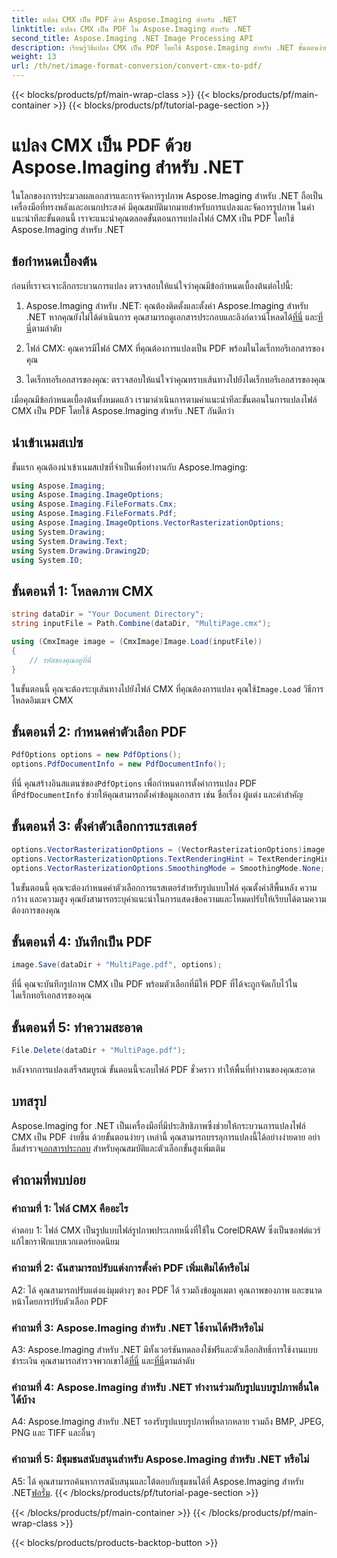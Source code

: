 ```yaml
---
title: แปลง CMX เป็น PDF ด้วย Aspose.Imaging สำหรับ .NET
linktitle: แปลง CMX เป็น PDF ใน Aspose.Imaging สำหรับ .NET
second_title: Aspose.Imaging .NET Image Processing API
description: เรียนรู้วิธีแปลง CMX เป็น PDF โดยใช้ Aspose.Imaging สำหรับ .NET ขั้นตอนง่ายๆ เพื่อการแปลงเอกสารอย่างมีประสิทธิภาพ
weight: 13
url: /th/net/image-format-conversion/convert-cmx-to-pdf/
---
```


{{< blocks/products/pf/main-wrap-class >}}
{{< blocks/products/pf/main-container >}}
{{< blocks/products/pf/tutorial-page-section >}}

# แปลง CMX เป็น PDF ด้วย Aspose.Imaging สำหรับ .NET

ในโลกของการประมวลผลเอกสารและการจัดการรูปภาพ Aspose.Imaging สำหรับ .NET ถือเป็นเครื่องมือที่ทรงพลังและอเนกประสงค์ มีคุณสมบัติมากมายสำหรับการแปลงและจัดการรูปภาพ ในคำแนะนำทีละขั้นตอนนี้ เราจะแนะนำคุณตลอดขั้นตอนการแปลงไฟล์ CMX เป็น PDF โดยใช้ Aspose.Imaging สำหรับ .NET

## ข้อกำหนดเบื้องต้น

ก่อนที่เราจะเจาะลึกกระบวนการแปลง ตรวจสอบให้แน่ใจว่าคุณมีข้อกำหนดเบื้องต้นต่อไปนี้:

1.  Aspose.Imaging สำหรับ .NET: คุณต้องติดตั้งและตั้งค่า Aspose.Imaging สำหรับ .NET หากคุณยังไม่ได้ดำเนินการ คุณสามารถดูเอกสารประกอบและลิงก์ดาวน์โหลดได้[ที่นี่](https://reference.aspose.com/imaging/net/) และ[ที่นี่](https://releases.aspose.com/imaging/net/)ตามลำดับ

2. ไฟล์ CMX: คุณควรมีไฟล์ CMX ที่คุณต้องการแปลงเป็น PDF พร้อมในไดเร็กทอรีเอกสารของคุณ

3. ไดเร็กทอรีเอกสารของคุณ: ตรวจสอบให้แน่ใจว่าคุณทราบเส้นทางไปยังไดเร็กทอรีเอกสารของคุณ

เมื่อคุณมีข้อกำหนดเบื้องต้นทั้งหมดแล้ว เรามาดำเนินการตามคำแนะนำทีละขั้นตอนในการแปลงไฟล์ CMX เป็น PDF โดยใช้ Aspose.Imaging สำหรับ .NET กันดีกว่า

## นำเข้าเนมสเปซ

ขั้นแรก คุณต้องนำเข้าเนมสเปซที่จำเป็นเพื่อทำงานกับ Aspose.Imaging:

```csharp
using Aspose.Imaging;
using Aspose.Imaging.ImageOptions;
using Aspose.Imaging.FileFormats.Cmx;
using Aspose.Imaging.FileFormats.Pdf;
using Aspose.Imaging.ImageOptions.VectorRasterizationOptions;
using System.Drawing;
using System.Drawing.Text;
using System.Drawing.Drawing2D;
using System.IO;
```

## ขั้นตอนที่ 1: โหลดภาพ CMX

```csharp
string dataDir = "Your Document Directory";
string inputFile = Path.Combine(dataDir, "MultiPage.cmx");

using (CmxImage image = (CmxImage)Image.Load(inputFile))
{
    // รหัสของคุณอยู่ที่นี่
}
```

 ในขั้นตอนนี้ คุณจะต้องระบุเส้นทางไปยังไฟล์ CMX ที่คุณต้องการแปลง คุณใช้`Image.Load` วิธีการโหลดอิมเมจ CMX

## ขั้นตอนที่ 2: กำหนดค่าตัวเลือก PDF

```csharp
PdfOptions options = new PdfOptions();
options.PdfDocumentInfo = new PdfDocumentInfo();
```

 ที่นี่ คุณสร้างอินสแตนซ์ของ`PdfOptions` เพื่อกำหนดการตั้งค่าการแปลง PDF ที่`PdfDocumentInfo` ช่วยให้คุณสามารถตั้งค่าข้อมูลเอกสาร เช่น ชื่อเรื่อง ผู้แต่ง และคำสำคัญ

## ขั้นตอนที่ 3: ตั้งค่าตัวเลือกการแรสเตอร์

```csharp
options.VectorRasterizationOptions = (VectorRasterizationOptions)image.GetDefaultOptions(new object[] { Color.White, image.Width, image.Height });
options.VectorRasterizationOptions.TextRenderingHint = TextRenderingHint.SingleBitPerPixel;
options.VectorRasterizationOptions.SmoothingMode = SmoothingMode.None;
```

ในขั้นตอนนี้ คุณจะต้องกำหนดค่าตัวเลือกการแรสเตอร์สำหรับรูปแบบไฟล์ คุณตั้งค่าสีพื้นหลัง ความกว้าง และความสูง คุณยังสามารถระบุคำแนะนำในการแสดงข้อความและโหมดปรับให้เรียบได้ตามความต้องการของคุณ

## ขั้นตอนที่ 4: บันทึกเป็น PDF

```csharp
image.Save(dataDir + "MultiPage.pdf", options);
```

ที่นี่ คุณจะบันทึกรูปภาพ CMX เป็น PDF พร้อมตัวเลือกที่มีให้ PDF ที่ได้จะถูกจัดเก็บไว้ในไดเร็กทอรีเอกสารของคุณ

## ขั้นตอนที่ 5: ทำความสะอาด

```csharp
File.Delete(dataDir + "MultiPage.pdf");
```

หลังจากการแปลงเสร็จสมบูรณ์ ขั้นตอนนี้จะลบไฟล์ PDF ชั่วคราว ทำให้พื้นที่ทำงานของคุณสะอาด

## บทสรุป

Aspose.Imaging for .NET เป็นเครื่องมือที่มีประสิทธิภาพซึ่งช่วยให้กระบวนการแปลงไฟล์ CMX เป็น PDF ง่ายขึ้น ด้วยขั้นตอนง่ายๆ เหล่านี้ คุณสามารถบรรลุการแปลงนี้ได้อย่างง่ายดาย อย่าลืมสำรวจ[เอกสารประกอบ](https://reference.aspose.com/imaging/net/) สำหรับคุณสมบัติและตัวเลือกขั้นสูงเพิ่มเติม

## คำถามที่พบบ่อย

### คำถามที่ 1: ไฟล์ CMX คืออะไร

คำตอบ 1: ไฟล์ CMX เป็นรูปแบบไฟล์รูปภาพประเภทหนึ่งที่ใช้ใน CorelDRAW ซึ่งเป็นซอฟต์แวร์แก้ไขกราฟิกแบบเวกเตอร์ยอดนิยม

### คำถามที่ 2: ฉันสามารถปรับแต่งการตั้งค่า PDF เพิ่มเติมได้หรือไม่

A2: ได้ คุณสามารถปรับแต่งแง่มุมต่างๆ ของ PDF ได้ รวมถึงข้อมูลเมตา คุณภาพของภาพ และขนาดหน้าโดยการปรับตัวเลือก PDF

### คำถามที่ 3: Aspose.Imaging สำหรับ .NET ใช้งานได้ฟรีหรือไม่

 A3: Aspose.Imaging สำหรับ .NET มีทั้งเวอร์ชันทดลองใช้ฟรีและตัวเลือกสิทธิ์การใช้งานแบบชำระเงิน คุณสามารถสำรวจพวกเขาได้[ที่นี่](https://releases.aspose.com/) และ[ที่นี่](https://purchase.aspose.com/buy)ตามลำดับ

### คำถามที่ 4: Aspose.Imaging สำหรับ .NET ทำงานร่วมกับรูปแบบรูปภาพอื่นใดได้บ้าง

A4: Aspose.Imaging สำหรับ .NET รองรับรูปแบบรูปภาพที่หลากหลาย รวมถึง BMP, JPEG, PNG และ TIFF และอื่นๆ

### คำถามที่ 5: มีชุมชนสนับสนุนสำหรับ Aspose.Imaging สำหรับ .NET หรือไม่

A5: ได้ คุณสามารถค้นหาการสนับสนุนและโต้ตอบกับชุมชนได้ที่ Aspose.Imaging สำหรับ .NET[ฟอรั่ม](https://forum.aspose.com/).
{{< /blocks/products/pf/tutorial-page-section >}}

{{< /blocks/products/pf/main-container >}}
{{< /blocks/products/pf/main-wrap-class >}}

{{< blocks/products/products-backtop-button >}}
